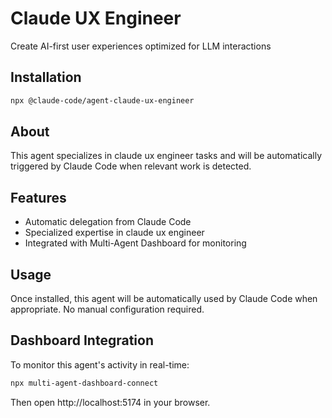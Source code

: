 # Claude UX Engineer

Create AI-first user experiences optimized for LLM interactions

## Installation

```bash
npx @claude-code/agent-claude-ux-engineer
```

## About

This agent specializes in claude ux engineer tasks and will be automatically triggered by Claude Code when relevant work is detected.

## Features

- Automatic delegation from Claude Code
- Specialized expertise in claude ux engineer
- Integrated with Multi-Agent Dashboard for monitoring

## Usage

Once installed, this agent will be automatically used by Claude Code when appropriate. No manual configuration required.

## Dashboard Integration

To monitor this agent's activity in real-time:

```bash
npx multi-agent-dashboard-connect
```

Then open http://localhost:5174 in your browser.
